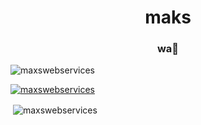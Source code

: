 <h1 align="center">maks</h1>
<h3 align="center">wa🌲</h3>

<p align="left"> <img src="https://komarev.com/ghpvc/?username=maxswebservices&label=Profile%20views&color=0e75b6&style=flat" alt="maxswebservices" /> </p>

<p align="left"> <a href="https://github.com/ryo-ma/github-profile-trophy"><img src="https://github-profile-trophy.vercel.app/?username=maxswebservices" alt="maxswebservices" /></a> </p>

<p>&nbsp;<img align="center" src="https://github-readme-stats.vercel.app/api?username=maxswebservices&show_icons=true&locale=en" alt="maxswebservices" /></p>

